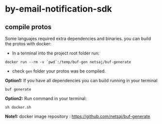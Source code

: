 # by-email-notification-sdk


## compile protos

Some languajes required extra dependencies and binaries. you can build the protos with docker:

- In a terminal into the project root folder run:
```
docker run --rm -v `pwd`:/temp/buf-gen netsaj/buf-generate
```

- check `gen` folder your protos was be compiled. 


**Option1:** If you have all dependencies you can build running in your terminal 
```
buf generate
```

**Option2:** Run command in your terminal:
```
sh docker.sh
```

**Note1:** docker image repository : https://github.com/netsaj/buf-generate